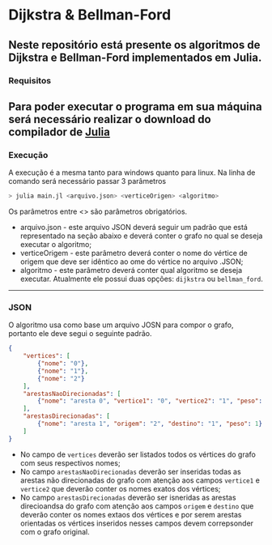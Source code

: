 # Dijkstra & Bellman-Ford
Neste repositório está presente os algoritmos de Dijkstra e Bellman-Ford implementados em Julia.
---
### Requisitos
Para poder executar o programa em sua máquina será necessário realizar o download do compilador de [Julia](https://julialang.org/downloads/)
---
### Execução
A execução é a mesma tanto para windows quanto para linux. Na linha de comando será necessário passar 3 parâmetros

```bash
> julia main.jl <arquivo.json> <verticeOrigen> <algoritmo>
```

Os parâmetros entre <> são parâmetros obrigatórios. 
- arquivo.json - este arquivo JSON deverá seguir um padrão que está representado na seção abaixo e deverá conter o grafo no qual se deseja executar o algoritmo;
- verticeOrigem - este parâmetro deverá conter o nome do vértice de origem que deve ser idêntico ao ome do vértice no arquivo .JSON;
- algoritmo - este parâmetro deverá conter qual algoritmo se deseja executar. Atualmente ele possui duas opções: `dijkstra` ou `bellman_ford`.
---
### JSON
O algoritmo usa como base um arquivo JOSN para compor o grafo, portanto ele deve segui o seguinte padrão.

```JSON
{
    "vertices": [
        {"nome": "0"},
        {"nome": "1"},
        {"nome": "2"}
    ],
    "arestasNaoDirecionadas": [
        {"nome": "aresta 0", "vertice1": "0", "vertice2": "1", "peso": 2}
    ], 
    "arestasDirecionadas": [
        {"nome": "aresta 1", "origem": "2", "destino": "1", "peso": 1}
    ]
}
```

- No campo de `vertices` deverão ser listados todos os vértices do grafo com seus respectivos nomes;
- No campo `arestasNaoDirecionadas` deverão ser inseridas todas as arestas não direcionadas do grafo com atenção aos campos `vertice1` e `vertice2` que deverão conter os nomes exatos dos vértices;
- No campo `arestasDirecionadas` deverão ser isneridas as arestas direcioandsa do grafo com atenção aos campos `origem` e `destino` que deverão conter os nomes extaos dos vértices e por serem arestas orientadas os vértices inseridos nesses campos devem correpsonder com o grafo original.
